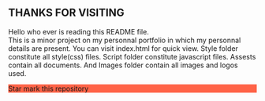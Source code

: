<h2>THANKS FOR VISITING</h2>
<b></b>Hello who ever is reading this README file.<br>
This is a minor project on my personnal portfolio in which my personnal details are present.
You can visit index.html for quick view.
Style folder constitute all style(css) files.
Script folder constitute javascript files.
Assests contain all documents.
And Images folder contain all images and logos used.</b><br>
<p style="background-color:tomato;">Star mark this repository</p>

